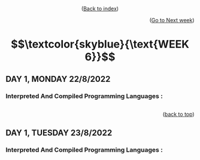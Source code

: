 <p align="center">(<a href="https://github.com/javiarriagag/core-code-from-scratch-readme#readme">Back to index</a>)</p>
<p align="right">(<a href="https://github.com/javiarriagag/core-code-from-scratch-readme/blob/main/WEEK2.md">Go to Next week</a>)</p>

#  $$\textcolor{skyblue}{\text{WEEK 6}}$$


## **DAY 1, MONDAY 22/8/2022**


### **Interpreted And Compiled Programming Languages :**<br>

```javascript

```

<p align="right">(<a href="#top">back to top</a>)</p>


## **DAY 1, TUESDAY 23/8/2022**


### **Interpreted And Compiled Programming Languages :**<br>
